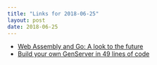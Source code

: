 ```yaml
---
title: "Links for 2018-06-25"
layout: post
date: 2018-06-25
---
```


* [Web Assembly and Go: A look to the future](https://www.brianketelsen.com/web-assembly-and-go-a-look-to-the-future/)
* [Build your own GenServer in 49 lines of code](http://elixirstatus.com/p/kr4r-build-your-own-genserver-in-49-lines-of-code)
